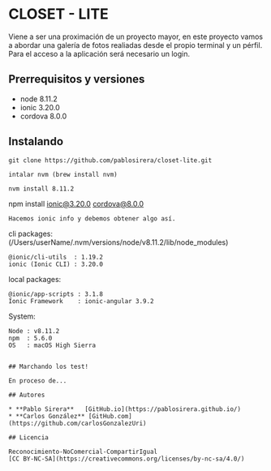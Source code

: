 # CLOSET - LITE

Viene a ser una proximación de un proyecto mayor, en este proyecto vamos a abordar una galería de fotos realiadas desde el propio terminal y un pérfil. Para el acceso a la aplicación será necesario un login.


## Prerrequisitos y versiones

* node 8.11.2 
* ionic 3.20.0
* cordova 8.0.0

## Instalando

```
git clone https://github.com/pablosirera/closet-lite.git
```
```
intalar nvm (brew install nvm)
```
```
nvm install 8.11.2
```
npm install ionic@3.20.0 cordova@8.0.0
```
Hacemos ionic info y debemos obtener algo así.

```
cli packages: (/Users/userName/.nvm/versions/node/v8.11.2/lib/node_modules)

    @ionic/cli-utils  : 1.19.2
    ionic (Ionic CLI) : 3.20.0

local packages:

    @ionic/app-scripts : 3.1.8
    Ionic Framework    : ionic-angular 3.9.2

System:

    Node : v8.11.2
    npm  : 5.6.0 
    OS   : macOS High Sierra

```

## Marchando los test!

En proceso de...

## Autores

* **Pablo Sirera**   [GitHub.io](https://pablosirera.github.io/)
* **Carlos González** [GitHub.com](https://github.com/carlosGonzalezUri)

## Licencia

Reconocimiento-NoComercial-CompartirIgual 
[CC BY-NC-SA](https://creativecommons.org/licenses/by-nc-sa/4.0/)